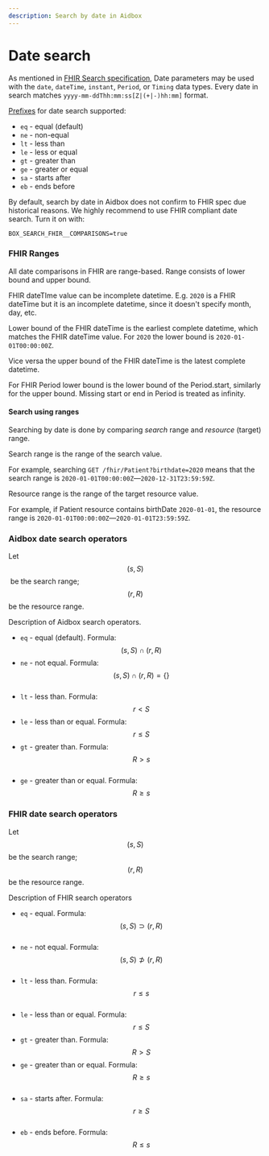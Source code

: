 ```yaml
---
description: Search by date in Aidbox
---
```


# Date search

&#x20;As mentioned in [FHIR Search specification](https://www.hl7.org/fhir/search.html#date), Date parameters may be used with the `date`, `dateTime`, `instant`, `Period`, or `Timing` data types. Every date in search matches `yyyy-mm-ddThh:mm:ss[Z|(+|-)hh:mm]` format.

[Prefixes](https://www.hl7.org/fhir/search.html#prefix) for date search supported:

* `eq` - equal (default)
* `ne` - non-equal
* `lt` - less than
* `le` - less or equal
* `gt` - greater than
* `ge` - greater or equal
* `sa` - starts after
* `eb` - ends before

By default, search by date in Aidbox does not confirm to FHIR spec due historical reasons. We highly recommend to use FHIR compliant date search. Turn it on with:

```
BOX_SEARCH_FHIR__COMPARISONS=true
```

### FHIR Ranges

All date comparisons in FHIR are range-based. Range consists of lower bound and upper bound.&#x20;

FHIR dateTIme value can be incomplete datetime. E.g. `2020` is a FHIR dateTime but it is an incomplete datetime, since it doesn't specify month, day, etc.

Lower bound of the FHIR dateTime is the earliest complete datetime, which matches the FHIR dateTime value. For `2020` the lower bound is `2020-01-01T00:00:00Z`.

Vice versa the upper bound of the FHIR dateTime is the latest complete datetime.

For FHIR Period lower bound is the lower bound of the Period.start, similarly for the upper bound. Missing start or end in Period is treated as infinity.

#### Search using ranges

Searching by date is done by comparing _search_ range and _resource_ (target) range.&#x20;

Search range is the range of the search value.&#x20;

For example, searching `GET /fhir/Patient?birthdate=2020` means that the search range is `2020-01-01T00:00:00Z`—`2020-12-31T23:59:59Z`.

Resource range is the range of the target resource value.&#x20;

For example, if Patient resource contains birthDate `2020-01-01`, the resource range is `2020-01-01T00:00:00Z`—`2020-01-01T23:59:59Z`.

### Aidbox date search operators

Let $$(s, S)$$​ be the search range; $$(r, R)$$​ be the resource range.&#x20;

Description of Aidbox search operators.

* `eq` - equal (default). Formula: $$(s, S) \cap (r, R)$$
* `ne` - not equal. Formula: $$(s, S) \cap  (r, R) = \{\}$$​
* `lt` - less than. Formula: $$r < S$$
* `le` - less than or equal. Formula: $$r \le S$$
* `gt` - greater than. Formula: $$R > s$$​
* `ge` - greater than or equal. Formula: $$R \ge s$$

### FHIR date search operators

Let $$(s, S)$$ be the search range; $$(r, R)$$​ be the resource range.

Description of FHIR search operators

* `eq` - equal. Formula: $$(s, S) \supset (r, R)$$​
* `ne` - not equal. Formula: $$(s, S) \not\supset (r, R)$$​
* `lt` - less than. Formula: $$r \le s$$​
* `le` - less than or equal. Formula: $$r \le S$$
* `gt` - greater than. Formula: $$R > S$$
* `ge` - greater than or equal. Formula: $$R \ge s$$​
* `sa` - starts after. Formula: $$r \ge S$$​
* `eb` - ends before. Formula: $$R \le s$$

